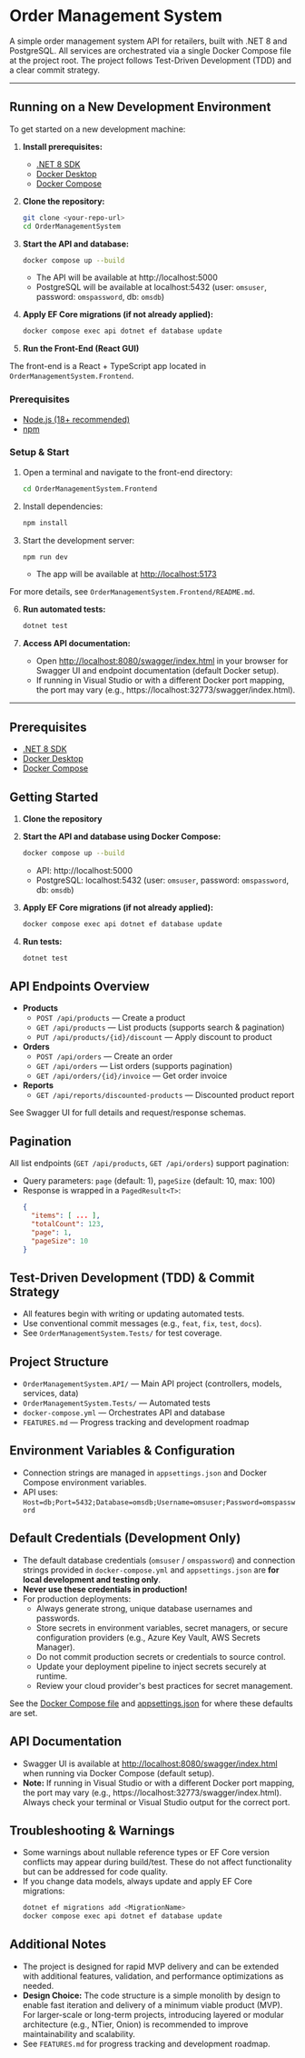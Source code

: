 # Order Management System

A simple order management system API for retailers, built with .NET 8 and PostgreSQL. All services are orchestrated via a single Docker Compose file at the project root. The project follows Test-Driven Development (TDD) and a clear commit strategy.

---

## Running on a New Development Environment

To get started on a new development machine:

1. **Install prerequisites:**
   - [.NET 8 SDK](https://dotnet.microsoft.com/download)
   - [Docker Desktop](https://www.docker.com/products/docker-desktop)
   - [Docker Compose](https://docs.docker.com/compose/)

2. **Clone the repository:**
   ```sh
   git clone <your-repo-url>
   cd OrderManagementSystem
   ```

3. **Start the API and database:**
   ```sh
   docker compose up --build
   ```
   - The API will be available at http://localhost:5000
   - PostgreSQL will be available at localhost:5432 (user: `omsuser`, password: `omspassword`, db: `omsdb`)

4. **Apply EF Core migrations (if not already applied):**
   ```sh
   docker compose exec api dotnet ef database update
   ```

5. **Run the Front-End (React GUI)**

The front-end is a React + TypeScript app located in `OrderManagementSystem.Frontend`.

### Prerequisites
- [Node.js (18+ recommended)](https://nodejs.org/)
- [npm](https://www.npmjs.com/)

### Setup & Start
1. Open a terminal and navigate to the front-end directory:
   ```sh
   cd OrderManagementSystem.Frontend
   ```
2. Install dependencies:
   ```sh
   npm install
   ```
3. Start the development server:
   ```sh
   npm run dev
   ```
   - The app will be available at [http://localhost:5173](http://localhost:5173)

For more details, see `OrderManagementSystem.Frontend/README.md`.

6. **Run automated tests:**
   ```sh
   dotnet test
   ```

7. **Access API documentation:**
   - Open [http://localhost:8080/swagger/index.html](http://localhost:8080/swagger/index.html) in your browser for Swagger UI and endpoint documentation (default Docker setup).
   - If running in Visual Studio or with a different Docker port mapping, the port may vary (e.g., https://localhost:32773/swagger/index.html).

---

## Prerequisites
- [.NET 8 SDK](https://dotnet.microsoft.com/download)
- [Docker Desktop](https://www.docker.com/products/docker-desktop)
- [Docker Compose](https://docs.docker.com/compose/)

## Getting Started

1. **Clone the repository**
2. **Start the API and database using Docker Compose:**
   ```sh
   docker compose up --build
   ```
   - API: http://localhost:5000
   - PostgreSQL: localhost:5432 (user: `omsuser`, password: `omspassword`, db: `omsdb`)

3. **Apply EF Core migrations (if not already applied):**
   ```sh
   docker compose exec api dotnet ef database update
   ```

4. **Run tests:**
   ```sh
   dotnet test
   ```

## API Endpoints Overview

- **Products**
  - `POST /api/products` — Create a product
  - `GET /api/products` — List products (supports search & pagination)
  - `PUT /api/products/{id}/discount` — Apply discount to product
- **Orders**
  - `POST /api/orders` — Create an order
  - `GET /api/orders` — List orders (supports pagination)
  - `GET /api/orders/{id}/invoice` — Get order invoice
- **Reports**
  - `GET /api/reports/discounted-products` — Discounted product report

See Swagger UI for full details and request/response schemas.

## Pagination
All list endpoints (`GET /api/products`, `GET /api/orders`) support pagination:
- Query parameters: `page` (default: 1), `pageSize` (default: 10, max: 100)
- Response is wrapped in a `PagedResult<T>`:
  ```json
  {
    "items": [ ... ],
    "totalCount": 123,
    "page": 1,
    "pageSize": 10
  }
  ```

## Test-Driven Development (TDD) & Commit Strategy
- All features begin with writing or updating automated tests.
- Use conventional commit messages (e.g., `feat`, `fix`, `test`, `docs`).
- See `OrderManagementSystem.Tests/` for test coverage.

## Project Structure
- `OrderManagementSystem.API/` — Main API project (controllers, models, services, data)
- `OrderManagementSystem.Tests/` — Automated tests
- `docker-compose.yml` — Orchestrates API and database
- `FEATURES.md` — Progress tracking and development roadmap

## Environment Variables & Configuration
- Connection strings are managed in `appsettings.json` and Docker Compose environment variables.
- API uses: `Host=db;Port=5432;Database=omsdb;Username=omsuser;Password=omspassword`

## Default Credentials (Development Only)
- The default database credentials (`omsuser` / `omspassword`) and connection strings provided in `docker-compose.yml` and `appsettings.json` are **for local development and testing only**.
- **Never use these credentials in production!**
- For production deployments:
  - Always generate strong, unique database usernames and passwords.
  - Store secrets in environment variables, secret managers, or secure configuration providers (e.g., Azure Key Vault, AWS Secrets Manager).
  - Do not commit production secrets or credentials to source control.
  - Update your deployment pipeline to inject secrets securely at runtime.
  - Review your cloud provider's best practices for secret management.

See the [Docker Compose file](./docker-compose.yml) and [appsettings.json](./OrderManagementSystem.API/appsettings.json) for where these defaults are set.

## API Documentation
- Swagger UI is available at [http://localhost:8080/swagger/index.html](http://localhost:8080/swagger/index.html) when running via Docker Compose (default setup).
- **Note:** If running in Visual Studio or with a different Docker port mapping, the port may vary (e.g., https://localhost:32773/swagger/index.html). Always check your terminal or Visual Studio output for the correct port.

## Troubleshooting & Warnings
- Some warnings about nullable reference types or EF Core version conflicts may appear during build/test. These do not affect functionality but can be addressed for code quality.
- If you change data models, always update and apply EF Core migrations:
  ```sh
  dotnet ef migrations add <MigrationName>
  docker compose exec api dotnet ef database update
  ```

## Additional Notes
- The project is designed for rapid MVP delivery and can be extended with additional features, validation, and performance optimizations as needed.
- **Design Choice:** The code structure is a simple monolith by design to enable fast iteration and delivery of a minimum viable product (MVP). For larger-scale or long-term projects, introducing layered or modular architecture (e.g., NTier, Onion) is recommended to improve maintainability and scalability.
- See `FEATURES.md` for progress tracking and development roadmap.